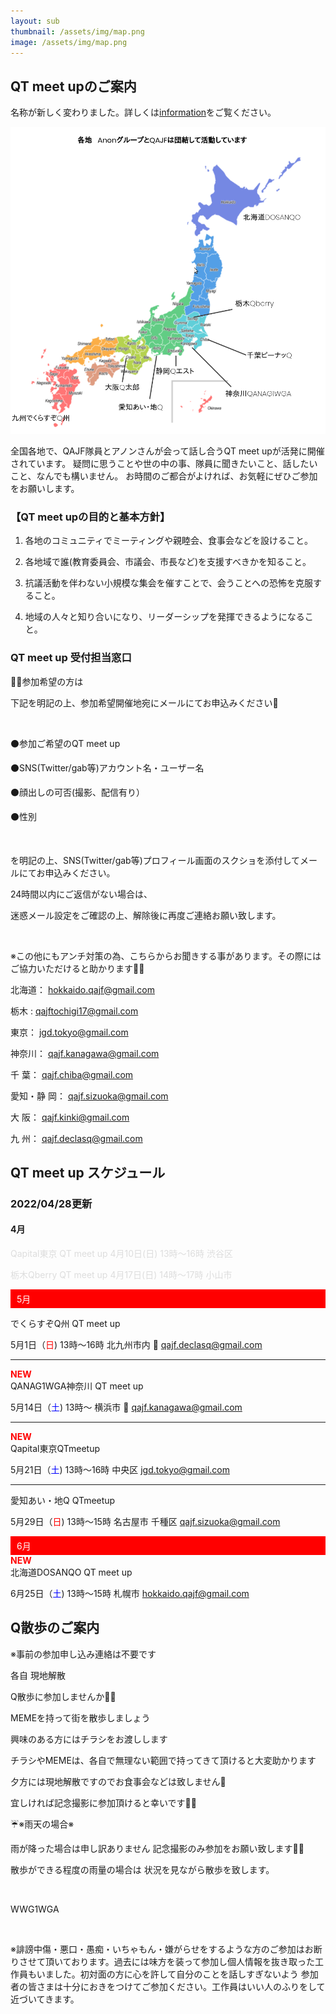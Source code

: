 ```yaml
---
layout: sub
thumbnail: /assets/img/map.png
image: /assets/img/map.png
---
```



## QT meet upのご案内

名称が新しく変わりました。詳しくは<a href="/information.html">information</a>をご覧ください。

<img src="assets/img/map.png" style="max-width:100%;">

全国各地で、QAJF隊員とアノンさんが会って話し合うQT meet upが活発に開催されています。
疑問に思うことや世の中の事、隊員に聞きたいこと、話したいこと、なんでも構いません。
お時間のご都合がよければ、お気軽にぜひご参加をお願いします。

### 【QT meet upの目的と基本方針】

1) 各地のコミュニティでミーティングや親睦会、食事会などを設けること。

2) 各地域で誰(教育委員会、市議会、市長など)を支援すべきかを知ること。

3) 抗議活動を伴わない小規模な集会を催すことで、会うことへの恐怖を克服すること。

4) 地域の人々と知り合いになり、リーダーシップを発揮できるようになること。



### QT meet up 受付担当窓口

💁‍♀️参加希望の方は

下記を明記の上、参加希望開催地宛にメールにてお申込みください💞

​

⚫️参加ご希望のQT meet up

⚫️SNS(Twitter/gab等)アカウント名・ユーザー名

⚫️顔出しの可否(撮影、配信有り）

⚫️性別

​

を明記の上、SNS(Twitter/gab等)プロフィール画面のスクショを添付してメールにてお申込みください。

24時間以内にご返信がない場合は、

迷惑メール設定をご確認の上、解除後に再度ご連絡お願い致します。

​

※この他にもアンチ対策の為、こちらからお聞きする事があります。その際にはご協力いただけると助かります🙏✨

北海道： <a href="mailto:hokkaido.qajf@gmail.com" target="_self">hokkaido.qajf@gmail.com</a>

栃木 :  <a href="mailto:qajftochigi17@gmail.com" target="_self">qajftochigi17@gmail.com</a>

東京：  <a href="mailto:jgd.tokyo@gmail.com" target="_self">jgd.tokyo@gmail.com</a>

神奈川： <a href="mailto:qajf.kanagawa@gmail.com" target="_self">qajf.kanagawa@gmail.com</a>

千 葉： <a href="mailto:qajf.chiba@gmail.com" target="_self">qajf.chiba@gmail.com</a>

愛知・静 岡： <a href="mailto:qajf.sizuoka@gmail.com" target="_self">qajf.sizuoka@gmail.com</a>

大 阪： <a href="mailto:qajf.kinki@gmail.com" target="_self">qajf.kinki@gmail.com</a>

九 州： <a href="mailto:qajf.declasq@gmail.com" target="_self">qajf.declasq@gmail.com</a>

## QT meet up スケジュール

### 2022/04/28更新

#### 4月

<div style="color:#ddd;">Qapital東京 QT meet up 
4月10日(日) 13時〜16時 渋谷区

栃木Qberry QT meet up 
4月17日(日) 14時〜17時 小山市
</div>



<div style="background-color:#ff0000;padding:5px 10px;color:#fff">5月</div>

でくらすぞQ州 QT meet up

5月1日（<font color="#ff0000">日</font>) 13時～16時 北九州市内 
&#128231; <a href="mailto:qajf.declasq@gmail.com" target="_self">qajf.declasq@gmail.com</a>
<hr style="color:#ddd;">
<div style="color:#ff0000"><strong>NEW</strong></div>
QANAG1WGA神奈川 QT meet up

5月14日（<font color="#0000ff">土</font>) 13時～ 横浜市 &#128231; <a href="mailto:qajf.kanagawa@gmail.com" target="_self">qajf.kanagawa@gmail.com</a>
<hr style="color:#ddd;">
<div style="color:#ff0000"><strong>NEW</strong></div>
Qapital東京QTmeetup

5月21日（<font color="#0000ff">土</font>) 13時～16時 中央区 <a href="mailto:jgd.tokyo@gmail.com" target="_self">jgd.tokyo@gmail.com</a>
<hr style="color:#ddd;">
愛知あい・地Q  QTmeetup

5月29日（<font color="#ff0000">日</font>) 13時～15時 名古屋市 千種区 <a href="mailto:qajf.sizuoka@gmail.com" target="_self">qajf.sizuoka@gmail.com</a>



<div style="background-color:#ff0000;padding:5px 10px;color:#fff">6月</div>

<div style="color:#ff0000"><strong>NEW</strong></div>
北海道DOSANQO QT meet up

6月25日（<font color="#0000ff">土</font>) 13時〜15時 札幌市 <a href="mailto:hokkaido.qajf@gmail.com" target="_self">hokkaido.qajf@gmail.com</a>

## Q散歩のご案内

※事前の参加申し込み連絡は不要です

   各自 現地解散

 

Q散歩に参加しませんか🐸🍿

MEMEを持って街を散歩しましょう

 

興味のある方にはチラシをお渡しします

 

チラシやMEMEは、各自で無理ない範囲で持ってきて頂けると大変助かります

 

夕方には現地解散ですのでお食事会などは致しません🙏

 

宜しければ記念撮影に参加頂けると幸いです🙏✨

 

 

 

☔️※雨天の場合※

 

雨が降った場合は申し訳ありません 記念撮影のみ参加をお願い致します🙇‍♀️

散歩ができる程度の​雨量の場合は 状況を見ながら散歩を致します。

​

 

 

WWG1WGA

​

 

 

※誹謗中傷・悪口・愚痴・いちゃもん・嫌がらせをするような方のご参加はお断りさせて頂いております。過去には味方を装って参加し個人情報を抜き取った工作員もいました。初対面の方に心を許して自分のことを話しすぎないよう 参加者の皆さまは十分におきをつけてご参加ください。工作員はいい人のふりをして近づいてきます。
 
